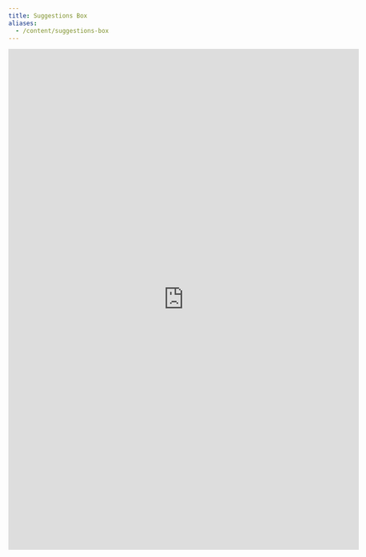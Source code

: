 ```yaml
---
title: Suggestions Box
aliases:
  - /content/suggestions-box
---
```


<iframe
  src="https://docs.google.com/forms/d/e/1FAIpQLSf8yyegUUiBNU3iSODccl3WacR_RLqc3x7nod6wEay_Q8rlUA/viewform?embedded=true"
  class="w-100"
  width="700"
  height="1000"
  marginheight="0"
  marginwidth="0"
  frameborder="0"
>
  Loading...
</iframe>
